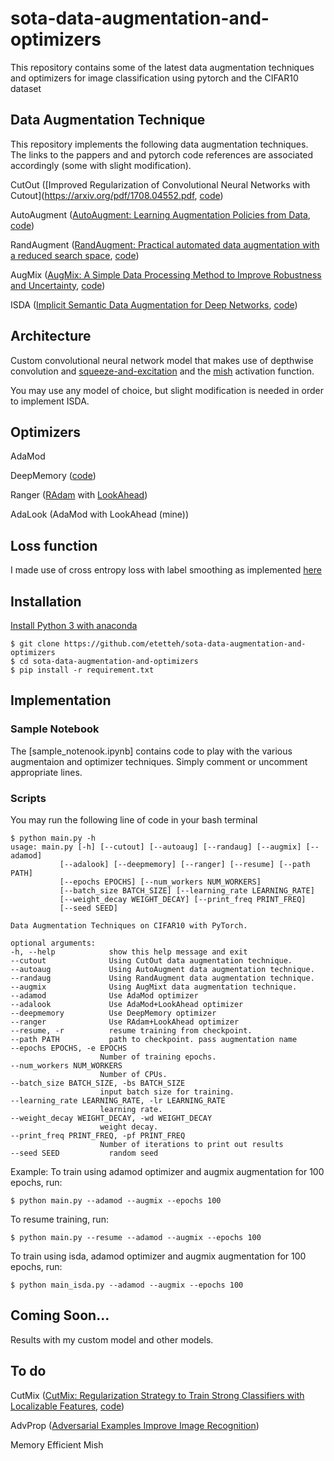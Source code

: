# sota-data-augmentation-and-optimizers
This repository contains some of the latest data augmentation techniques and optimizers for image classification using pytorch and the CIFAR10 dataset

## Data Augmentation Technique
This repository implements the following data augmentation techniques. The links to the pappers and and pytorch code references are associated accordingly (some with slight modification).

CutOut ([Improved Regularization of Convolutional Neural Networks with Cutout](https://arxiv.org/pdf/1708.04552.pdf, [code](https://github.com/uoguelph-mlrg/Cutout))

AutoAugment ([AutoAugment: Learning Augmentation Policies from Data](https://arxiv.org/abs/1805.09501v1), [code](https://github.com/DeepVoltaire/AutoAugment))

RandAugment ([RandAugment: Practical automated data augmentation with a reduced search space](https://arxiv.org/pdf/1909.13719v2.pdf), [code](https://github.com/ildoonet/pytorch-randaugment))

AugMix ([AugMix: A Simple Data Processing Method to Improve Robustness and Uncertainty](https://arxiv.org/pdf/1912.02781v1.pdf), [code](https://github.com/google-research/augmix))

ISDA ([Implicit Semantic Data Augmentation for Deep Networks](https://arxiv.org/pdf/1909.12220v4.pdf), [code](https://github.com/blackfeather-wang/ISDA-for-Deep-Networks))

## Architecture
Custom convolutional neural network model that makes use of depthwise convolution and [squeeze-and-excitation](https://arxiv.org/pdf/1709.01507v4.pdf) and the [mish](https://arxiv.org/pdf/1908.08681v2.pdf) activation function.

You may use any model of choice, but slight modification is needed in order to implement ISDA.

## Optimizers
AdaMod

DeepMemory ([code](https://github.com/lessw2020/Best-Deep-Learning-Optimizers)) 

Ranger ([RAdam](https://arxiv.org/pdf/1908.03265v1.pdf) with [LookAhead](https://arxiv.org/abs/1907.08610)) 

AdaLook (AdaMod with LookAhead (mine)) 

## Loss function
I made use of cross entropy loss with label smoothing as implemented [here](https://github.com/eladhoffer/utils.pytorch/blob/master/cross_entropy.py)

## Installation
[Install Python 3 with anaconda](https://www.continuum.io/downloads)

    $ git clone https://github.com/etetteh/sota-data-augmentation-and-optimizers
    $ cd sota-data-augmentation-and-optimizers
    $ pip install -r requirement.txt

## Implementation
### Sample Notebook
The [sample_notenook.ipynb] contains code to play with the various augmentaion and optimizer techniques. Simply comment or uncomment appropriate lines.


### Scripts
You may run the following line of code in your bash terminal


    $ python main.py -h
    usage: main.py [-h] [--cutout] [--autoaug] [--randaug] [--augmix] [--adamod]
               [--adalook] [--deepmemory] [--ranger] [--resume] [--path PATH]
               [--epochs EPOCHS] [--num_workers NUM_WORKERS]
               [--batch_size BATCH_SIZE] [--learning_rate LEARNING_RATE]
               [--weight_decay WEIGHT_DECAY] [--print_freq PRINT_FREQ]
               [--seed SEED]

    Data Augmentation Techniques on CIFAR10 with PyTorch.

    optional arguments:
    -h, --help            show this help message and exit
    --cutout              Using CutOut data augmentation technique.
    --autoaug             Using AutoAugment data augmentation technique.
    --randaug             Using RandAugment data augmentation technique.
    --augmix              Using AugMixt data augmentation technique.
    --adamod              Use AdaMod optimizer
    --adalook             Use AdaMod+LookAhead optimizer
    --deepmemory          Use DeepMemory optimizer
    --ranger              Use RAdam+LookAhead optimizer
    --resume, -r          resume training from checkpoint.
    --path PATH           path to checkpoint. pass augmentation name
    --epochs EPOCHS, -e EPOCHS
                        Number of training epochs.
    --num_workers NUM_WORKERS
                        Number of CPUs.
    --batch_size BATCH_SIZE, -bs BATCH_SIZE
                        input batch size for training.
    --learning_rate LEARNING_RATE, -lr LEARNING_RATE
                        learning rate.
    --weight_decay WEIGHT_DECAY, -wd WEIGHT_DECAY
                        weight decay.
    --print_freq PRINT_FREQ, -pf PRINT_FREQ
                        Number of iterations to print out results
    --seed SEED           random seed

Example: 
To train using adamod optimizer and augmix augmentation for 100 epochs, run:

    $ python main.py --adamod --augmix --epochs 100

To resume training, run:

    $ python main.py --resume --adamod --augmix --epochs 100
    
To train using isda, adamod optimizer and augmix augmentation for 100 epochs, run:

    $ python main_isda.py --adamod --augmix --epochs 100

## Coming Soon...
Results with my custom model and other models.

## To do
CutMix ([CutMix: Regularization Strategy to Train Strong Classifiers with Localizable Features](https://arxiv.org/pdf/1905.04899v2.pdf), [code](https://github.com/clovaai/CutMix-PyTorch))

AdvProp ([Adversarial Examples Improve Image Recognition](https://arxiv.org/pdf/1911.09665v1.pdf))

Memory Efficient Mish
